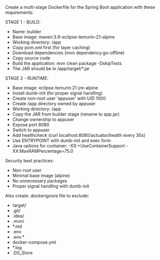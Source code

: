 Create a multi-stage Dockerfile for the Spring Boot application with these requirements:

STAGE 1 - BUILD:
- Name: builder
- Base image: maven:3.9-eclipse-temurin-21-alpine
- Working directory: /app
- Copy pom.xml first (for layer caching)
- Download dependencies (mvn dependency:go-offline)
- Copy source code
- Build the application: mvn clean package -DskipTests
- The JAR should be in /app/target/*.jar

STAGE 2 - RUNTIME:
- Base image: eclipse-temurin:21-jre-alpine
- Install dumb-init (for proper signal handling)
- Create non-root user 'appuser' with UID 1000
- Create /app directory owned by appuser
- Working directory: /app
- Copy the JAR from builder stage (rename to app.jar)
- Change ownership to appuser
- Expose port 8080
- Switch to appuser
- Add healthcheck (curl localhost:8080/actuator/health every 30s)
- Use ENTRYPOINT with dumb-init and exec form
- Java options for container: -XX:+UseContainerSupport -XX:MaxRAMPercentage=75.0

Security best practices:
- Non-root user
- Minimal base image (alpine)
- No unnecessary packages
- Proper signal handling with dumb-init

Also create .dockerignore file to exclude:
- target/
- .git/
- .idea/
- .mvn/
- *.md
- .env
- .env.*
- docker-compose.yml
- *.log
- .DS_Store